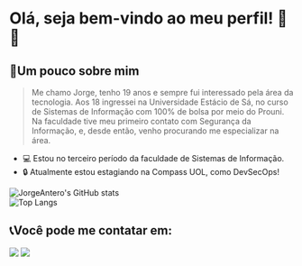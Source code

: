# Olá, seja bem-vindo ao meu perfil! 👋😁

## 👤Um pouco sobre mim
>Me chamo Jorge, tenho 19 anos e sempre fui interessado pela área da tecnologia. Aos 18 ingressei na Universidade Estácio de Sá, no curso de Sistemas de Informação com 100% de bolsa por meio do Prouni. Na faculdade tive meu primeiro contato com Segurança da Informação, e, desde então, venho procurando me especializar na área.

- 💻 Estou no terceiro período da faculdade de Sistemas de Informação.
- 🔒 Atualmente estou estagiando na Compass UOL, como DevSecOps!

![JorgeAntero's GitHub stats](https://github-readme-stats.vercel.app/api?username=JorgeAntero&show_icons=true&theme=midnight-purple)  
![Top Langs](https://github-readme-stats.vercel.app/api/top-langs/?username=JorgeAntero&layout=compact&theme=midnight-purple)





## 📞Você pode me contatar em:
<div> 
  <a href = "mailto:jorgeantero99@gmail.com"><img src="https://img.shields.io/badge/-Gmail-%23333?style=for-the-badge&logo=gmail&logoColor=white" target="_blank"></a>
  <a href="https://www.linkedin.com/in/jorge-antero-921588324/" target="_blank"><img src="https://img.shields.io/badge/-LinkedIn-%230077B5?style=for-the-badge&logo=linkedin&logoColor=white" target="_blank"></a> 
  
</div>
<!--
**JorgeAntero/JorgeAntero** is a ✨ _special_ ✨ repository because its `README.md` (this file) appears on your GitHub profile.

Here are some ideas to get you started:

- 🔭 I’m currently working on ...
- 🌱 I’m currently learning ...
- 👯 I’m looking to collaborate on ...
- 🤔 I’m looking for help with ...
- 💬 Ask me about ...
- 📫 How to reach me: ...
- 😄 Pronouns: ...
- ⚡ Fun fact: ...
-->
